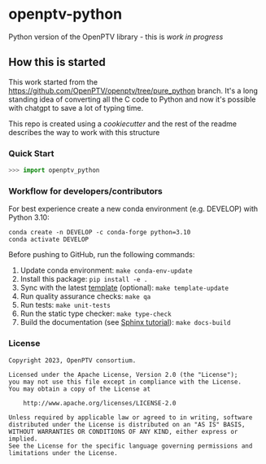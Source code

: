 # openptv-python

Python version of the OpenPTV library - this is *work in progress*

## How this is started

This work started from the https://github.com/OpenPTV/openptv/tree/pure_python branch. It's a long
standing idea of converting all the C code to Python and now it's possible with chatgpt to save
a lot of typing time.

This repo is created using a *cookiecutter* and the rest of the readme describes the way to work with
this structure

### Quick Start

```python
>>> import openptv_python

```

### Workflow for developers/contributors

For best experience create a new conda environment (e.g. DEVELOP) with Python 3.10:

```
conda create -n DEVELOP -c conda-forge python=3.10
conda activate DEVELOP
```

Before pushing to GitHub, run the following commands:

1. Update conda environment: `make conda-env-update`
1. Install this package: `pip install -e .`
1. Sync with the latest [template](https://github.com/ecmwf-projects/cookiecutter-conda-package) (optional): `make template-update`
1. Run quality assurance checks: `make qa`
1. Run tests: `make unit-tests`
1. Run the static type checker: `make type-check`
1. Build the documentation (see [Sphinx tutorial](https://www.sphinx-doc.org/en/master/tutorial/)): `make docs-build`

### License

```
Copyright 2023, OpenPTV consortium.

Licensed under the Apache License, Version 2.0 (the "License");
you may not use this file except in compliance with the License.
You may obtain a copy of the License at

    http://www.apache.org/licenses/LICENSE-2.0

Unless required by applicable law or agreed to in writing, software
distributed under the License is distributed on an "AS IS" BASIS,
WITHOUT WARRANTIES OR CONDITIONS OF ANY KIND, either express or implied.
See the License for the specific language governing permissions and
limitations under the License.
```
